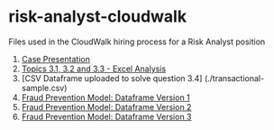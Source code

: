 # risk-analyst-cloudwalk
Files used in the CloudWalk hiring process for a Risk Analyst position

1. [Case Presentation](./Risk%20Analyst%20Case%20-%20CloudWalk%20-%20Matias%20Scherer.pdf)
2. [Topics 3.1, 3.2 and 3.3 - Excel Analysis](./Risk%20Analyst%20Case%20Excel%20-%20CloudWalk%20-%20Matias%20Scherer.xlsx)
3. [CSV Dataframe uploaded to solve question 3.4] (./transactional-sample.csv)
4. [Fraud Prevention Model: Dataframe Version 1](./FraudPreventionModel.ipynb)
5. [Fraud Prevention Model: Dataframe Version 2](./FraudPreventionModel2.ipynb) 
6. [Fraud Prevention Model: Dataframe Version 3](./FraudPreventionModel3.ipynb) 

